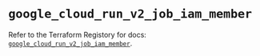 # `google_cloud_run_v2_job_iam_member`

Refer to the Terraform Registory for docs: [`google_cloud_run_v2_job_iam_member`](https://registry.terraform.io/providers/hashicorp/google/4.70.0/docs/resources/cloud_run_v2_job_iam_member).
